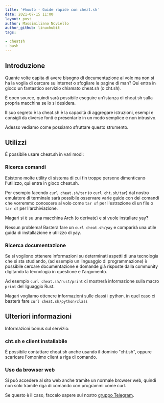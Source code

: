 ```yaml
---
title: '#howto - Guide rapide con cheat.sh'
date: 2021-07-15 11:00
layout: post
author: Massimiliano Noviello
author_github: linuxhubit
tags:

- cheatsh
- bash
---
```


## Introduzione

Quante volte capita di avere bisogno di documentazione al volo ma non si ha la voglia di cercare su internet o sfogliare le pagine di man? Qui entra in gioco un fantastico servizio chiamato cheat.sh (o cht.sh).

È open source, quindi sarà possibile eseguire un'istanza di cheat.sh sulla propria macchina se lo si desidera.

Il suo segreto è la cheat.sh è la capacità di aggregare istruzioni, esempi e consigli da diverse fonti e presentarle in un modo semplice e non intrusivo.

Adesso vediamo come possiamo sfruttare questo strumento.


## Utilizzi

È possibile usare cheat.sh in vari modi:

### Ricerca comandi

Esistono molte utility di sistema di cui fin troppe persone dimenticano l'utilizzo, qui entra in gioco cheat.sh.

Per esempio facendo `curl cheat.sh/tar` (o `curl cht.sh/tar`) dal nostro emulatore di terminale sarà possibile osservare varie guide con dei comandi che vorremmo conoscere al volo come `tar xf` per l'estrazione di un file o `tar cf` per l'archiviazione.

Magari si è su una macchina Arch (o derivate) e si vuole installare yay?

Nessun problema! Basterà fare un `curl cheat.sh/yay` e comparirà una utile guida di installazione e utilizzo di yay.

### Ricerca documentazione

Se si vogliono ottenere informazioni su determinati aspetti di una tecnologia che si sta studiando, (ad esempio un linguaggio di programmazione) è possibile cercare documentazione e domande già risposte dalla community digitando la tecnologia in questione e l'argomento.

Ad esempio `curl cheat.sh/rust/print` ci mostrerà informazione sulla macro `print` del liguaggio Rust.

Magari vogliamo ottenere informazioni sulle classi i python, in quel caso ci basterà fare `curl cheat.sh/python/class`


## Ulteriori informazioni

Informazioni bonus sul servizio:

### cht.sh e client installabile

È possibile contattare cheat.sh anche usando il dominio "cht.sh", oppure scaricare l'omonimo client a riga di comando.

### Uso da browser web

Si può accedere al sito web anche tramite un normale browser web, quindi non solo tramite riga di comando con programmi come curl.


Se questo è il caso, faccelo sapere sul nostro [gruppo Telegram](https://t.me/linuxpeople).
